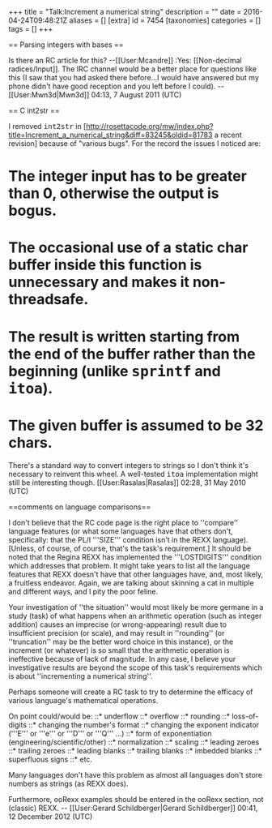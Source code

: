 +++
title = "Talk:Increment a numerical string"
description = ""
date = 2016-04-24T09:48:21Z
aliases = []
[extra]
id = 7454
[taxonomies]
categories = []
tags = []
+++

== Parsing integers with bases ==

Is there an RC article for this? --[[User:Mcandre]]
:Yes: [[Non-decimal radices/Input]]. The IRC channel would be a better place for questions like this (I saw that you had asked there before...I would have answered but my phone didn't have good reception and you left before I could). --[[User:Mwn3d|Mwn3d]] 04:13, 7 August 2011 (UTC)

== C int2str ==

I removed <tt>int2str</tt> in [http://rosettacode.org/mw/index.php?title=Increment_a_numerical_string&diff=83245&oldid=81783 a recent revision] because of "various bugs". For the record the issues I noticed are:

# The integer input has to be greater than 0, otherwise the output is bogus.
# The occasional use of a static char buffer inside this function is unnecessary and makes it non-threadsafe.
# The result is written starting from the end of the buffer rather than the beginning (unlike <tt>sprintf</tt> and <tt>itoa</tt>).
# The given buffer is assumed to be 32 chars.

There's a standard way to convert integers to strings so I don't think it's necessary to reinvent this wheel. A well-tested <tt>itoa</tt> implementation might still be interesting though. [[User:Rasalas|Rasalas]] 02:28, 31 May 2010 (UTC)

==comments on language comparisons==

I don't believe that the RC code page is the right place to ''compare'' language features (or what some languages have that others don't, specifically: that the PL/I '''SIZE''' condition isn't in the REXX language).  [Unless, of course, of course, that's the task's requirement.] It should be noted that the Regina REXX has implemented the '''LOSTDIGITS''' condition which addresses that problem.  It might take years to list all the language features that REXX doesn't have that other languages have, and, most likely, a fruitless endeavor.  Again, we are talking about skinning a cat in multiple and different ways, and I pity the poor feline.

Your investigation of ''the situation'' would most likely be more germane in a study (task) of what happens when an arithmetic operation (such as integer addition) causes an imprecise (or wrong-appearing) result due to insufficient precision (or scale), and may result in ''rounding'' (or ''truncation'' may be the better word choice in this instance), or the increment (or whatever) is so small that the arithmetic operation is ineffective because of lack of magnitude.   In any case, I believe your investigative results are beyond the scope of this task's requirements which is about ''incrementing a numerical string''. 

Perhaps someone will create a RC task to try to determine the efficacy of various language's mathematical operations. 

On point could/would be:
::*   underflow
::*   overflow
::*   rounding
::*   loss-of-digits
::*   changing the number's format
::*   changing the exponent indicator ('''E''' or '''e''' or '''D''' or '''Q''' ...)
::*   form of exponentiation (engineering/scientific/other)
::*   normalization
::*   scaling
::*   leading zeroes
::*   trailing zeroes
::*   leading blanks
::*   trailing blanks
::*   imbedded blanks
::*   superfluous signs
::*   etc.  

Many languages don't have this problem as almost all languages don't store numbers as strings (as REXX does). 

Furthermore, ooRexx examples should be entered in the ooRexx section, not (classic) REXX. -- [[User:Gerard Schildberger|Gerard Schildberger]] 00:41, 12 December 2012 (UTC)
